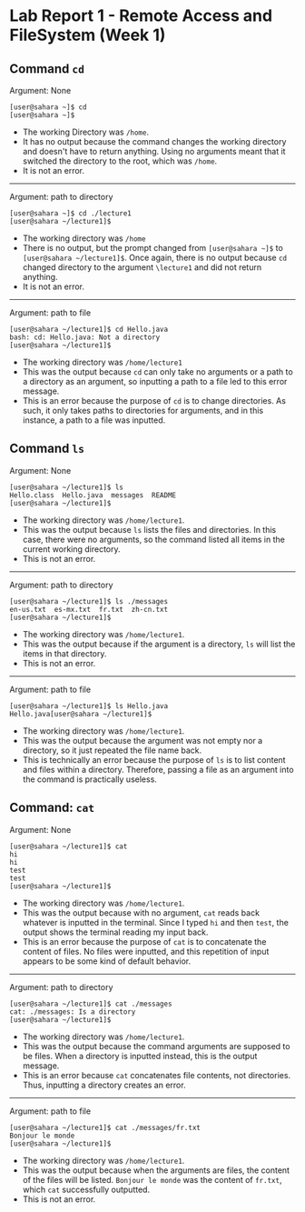 # Lab Report 1 - Remote Access and FileSystem (Week 1)

## Command `cd`
Argument: None
```
[user@sahara ~]$ cd
[user@sahara ~]$
```
* The working Directory was `/home`.
* It has no output because the command changes the working directory and doesn't have to return anything. Using no arguments meant that it switched the directory to the root, which was `/home`.
* It is not an error.
---
Argument: path to directory
```
[user@sahara ~]$ cd ./lecture1
[user@sahara ~/lecture1]$
```
* The working directory was `/home`
* There is no output, but the prompt changed from `[user@sahara ~]$` to `[user@sahara ~/lecture1]$`. Once again, there is no output because `cd` changed directory to the argument `\lecture1` and did not return anything.
* It is not an error.
---
  Argument: path to file
  ```
  [user@sahara ~/lecture1]$ cd Hello.java
  bash: cd: Hello.java: Not a directory
  [user@sahara ~/lecture1]$
  ```
  * The working directory was `/home/lecture1`
  * This was the output because `cd` can only take no arguments or a path to a directory as an argument, so inputting a path to a file led to this error message.
  * This is an error because the purpose of `cd` is to change directories. As such, it only takes paths to directories for arguments, and in this instance, a path to a file was inputted.

  ## Command `ls`
  Argument: None
  ```
  [user@sahara ~/lecture1]$ ls
  Hello.class  Hello.java  messages  README
  [user@sahara ~/lecture1]$
  ```
  * The working directory was `/home/lecture1`.
  * This was the output because `ls` lists the files and directories. In this case, there were no arguments, so the command listed all items in the current working directory.
  * This is not an error.
 ---
  Argument: path to directory
  ```
  [user@sahara ~/lecture1]$ ls ./messages
  en-us.txt  es-mx.txt  fr.txt  zh-cn.txt
  [user@sahara ~/lecture1]$
  ```
  * The working directory was `/home/lecture1`.
  * This was the output because if the argument is a directory, `ls` will list the items in that directory.
  * This is not an error.
 ---
  Argument: path to file
  ```
  [user@sahara ~/lecture1]$ ls Hello.java
  Hello.java[user@sahara ~/lecture1]$
  ```
  * The working directory was `/home/lecture1`.
  * This was the output because the argument was not empty nor a directory, so it just repeated the file name back.
  * This is technically an error because the purpose of `ls` is to list content and files within a directory. Therefore, passing a file as an argument into the command is practically useless.
## Command: `cat`
Argument: None
```
[user@sahara ~/lecture1]$ cat
hi
hi
test
test
[user@sahara ~/lecture1]$
```
* The working directory was `/home/lecture1`.
* This was the output because with no argument, `cat` reads back whatever is inputted in the terminal. Since I typed `hi` and then `test`, the output shows the terminal reading my input back.
* This is an error because the purpose of `cat` is to concatenate the content of files. No files were inputted, and this repetition of input appears to be some kind of default behavior.
---
Argument: path to directory
```
[user@sahara ~/lecture1]$ cat ./messages
cat: ./messages: Is a directory
[user@sahara ~/lecture1]$
```
* The working directory was `/home/lecture1`.
* This was the output because the command arguments are supposed to be files. When a directory is inputted instead, this is the output message.
* This is an error because `cat` concatenates file contents, not directories. Thus, inputting a directory creates an error.
---
Argument: path to file
```
[user@sahara ~/lecture1]$ cat ./messages/fr.txt 
Bonjour le monde
[user@sahara ~/lecture1]$
```
* The working directory was `/home/lecture1`.
* This was the output because when the arguments are files, the content of the files will be listed. `Bonjour le monde` was the content of `fr.txt`, which `cat` successfully outputted.
* This is not an error.
